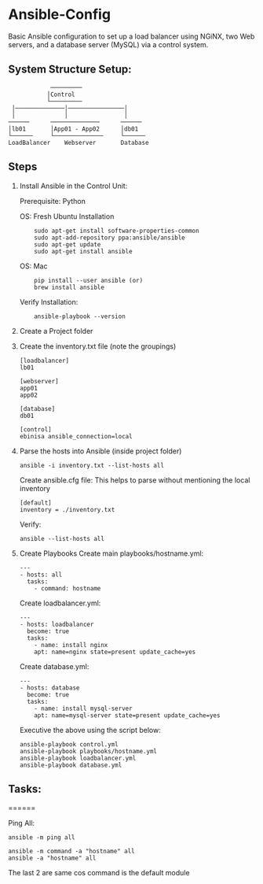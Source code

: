 # Ansible-Config

Basic Ansible configuration to set up a load balancer using NGiNX, two Web servers, and a database server (MySQL) via a control system.

## System Structure Setup:

                ─────────
               │Control
               └─────────
     │──────────────│────────────────│
     │              │                │
    ──────      ──────────────      ──────
    │lb01       │App01 - App02      │db01
    └──────     └──────────────     └──────
    LoadBalancer    Webserver       Database

## Steps

1.  Install Ansible in the Control Unit:

    Prerequisite: Python

    OS: Fresh Ubuntu Installation

            sudo apt-get install software-properties-common
            sudo apt-add-repository ppa:ansible/ansible
            sudo apt-get update
            sudo apt-get install ansible

    OS: Mac

            pip install --user ansible (or)
            brew install ansible

    Verify Installation:

            ansible-playbook --version

2.  Create a Project folder

3.  Create the inventory.txt file (note the groupings)

        [loadbalancer]
        lb01

        [webserver]
        app01
        app02

        [database]
        db01

        [control]
        ebinisa ansible_connection=local

4.  Parse the hosts into Ansible (inside project folder)

        ansible -i inventory.txt --list-hosts all

    Create ansible.cfg file:
    This helps to parse without mentioning the local inventory

        [default]
        inventory = ./inventory.txt

    Verify:

        ansible --list-hosts all

5.  Create Playbooks
    Create main playbooks/hostname.yml:

        ---
        - hosts: all
          tasks:
            - command: hostname

    Create loadbalancer.yml:

        ---
        - hosts: loadbalancer
          become: true
          tasks:
            - name: install nginx
            apt: name=nginx state=present update_cache=yes

    Create database.yml:

        ---
        - hosts: database
          become: true
          tasks:
            - name: install mysql-server
            apt: name=mysql-server state=present update_cache=yes

    Executive the above using the script below:

        ansible-playbook control.yml
        ansible-playbook playbooks/hostname.yml
        ansible-playbook loadbalancer.yml
        ansible-playbook database.yml

## Tasks:

======

Ping All:

    ansible -m ping all

    ansible -m command -a "hostname" all
    ansible -a "hostname" all

The last 2 are same cos command is the default module
